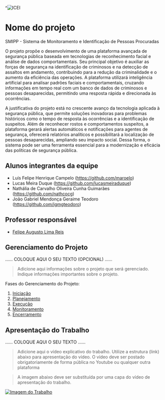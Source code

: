 ^![ICEI](images/icei-pucminas.png)

# Nome do projeto

SMIPP - Sistema de Monitoramento e Identificação de Pessoas Procuradas 

O projeto propõe o desenvolvimento de uma plataforma avançada de segurança pública baseada em tecnologias de reconhecimento facial e análise de dados comportamentais. Seu principal objetivo é auxiliar as forças de segurança na identificação de criminosos e na detecção de assaltos em andamento, contribuindo para a redução da criminalidade e o aumento da eficiência das operações. A plataforma utilizará inteligência artificial para analisar padrões faciais e comportamentais, cruzando informações em tempo real com um banco de dados de criminosos e pessoas desaparecidas, permitindo uma resposta rápida e direcionada às ocorrências.

A justificativa do projeto está no crescente avanço da tecnologia aplicada à segurança pública, que permite soluções inovadoras para problemas históricos como o tempo de resposta às ocorrências e a identificação de suspeitos. Além de reconhecer rostos e comportamentos suspeitos, a plataforma gerará alertas automáticos e notificações para agentes de segurança, oferecerá relatórios analíticos e possibilitará a localização de pessoas desaparecidas, ampliando seu impacto social. Dessa forma, o sistema pode ser uma ferramenta essencial para a modernização e eficácia das políticas de segurança pública.

## Alunos integrantes da equipe

* Luís Felipe Henrique Campelo (https://github.com/maroelo)
* Lucas Meira Duque (https://github.com/lucasmeiraduque)
* Nathália de Carvalho Oliveira Cunha Guimarães (https://github.com/nathcocg)
* João Gabriel Mendonça Geraime Teodoro (https://github.com/jgmgteodoro)

## Professor responsável

* [Felipe Augusto Lima Reis](https://github.com/falreis)

## Gerenciamento do Projeto

......  COLOQUE AQUI O SEU TEXTO (OPCIONAL) ......

> Adicione aqui informações sobre o projeto que será gerenciado. 
> Indique informações importantes sobre o projeto.

Fases do Gerenciamento do Projeto:
1. [Iniciação](docs/01-iniciacao)
2. [Planejamento](docs/02-planejamento)
3. [Execução](docs/03-execucao)
4. [Monitoramento](docs/04-monitoramento)
5. [Encerramento](docs/05-encerramento)

## Apresentação do Trabalho

......  COLOQUE AQUI O SEU TEXTO ......

> Adicione aqui o vídeo explicativo do trabalho.
> Utilize a estrutura (link) abaixo para apresentação do vídeo.
> O vídeo deve ser postado obrigatoriamente de forma pública no Youtube ou qualquer outra plataforma 

> A imagem abaixo deve ser substituída por uma capa do vídeo de apresentação do trabalho.

[![Imagem do Trabalho](images/pucminas-video-youtube.jpg)](https://www.youtube.com/watch?v=unq_cZ6NOwk)
